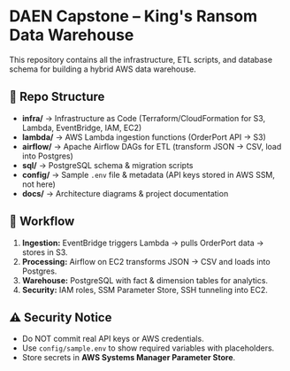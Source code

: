 # DAEN Capstone – King's Ransom Data Warehouse

This repository contains all the infrastructure, ETL scripts, and database schema for building a hybrid AWS data warehouse. 

## 📂 Repo Structure
- **infra/** → Infrastructure as Code (Terraform/CloudFormation for S3, Lambda, EventBridge, IAM, EC2)
- **lambda/** → AWS Lambda ingestion functions (OrderPort API → S3)
- **airflow/** → Apache Airflow DAGs for ETL (transform JSON → CSV, load into Postgres)
- **sql/** → PostgreSQL schema & migration scripts
- **config/** → Sample `.env` file & metadata (API keys stored in AWS SSM, not here)
- **docs/** → Architecture diagrams & project documentation

## 🚀 Workflow
1. **Ingestion:** EventBridge triggers Lambda → pulls OrderPort data → stores in S3.
2. **Processing:** Airflow on EC2 transforms JSON → CSV and loads into Postgres.
3. **Warehouse:** PostgreSQL with fact & dimension tables for analytics.
4. **Security:** IAM roles, SSM Parameter Store, SSH tunneling into EC2.

## ⚠️ Security Notice
- Do NOT commit real API keys or AWS credentials.
- Use `config/sample.env` to show required variables with placeholders.
- Store secrets in **AWS Systems Manager Parameter Store**.
